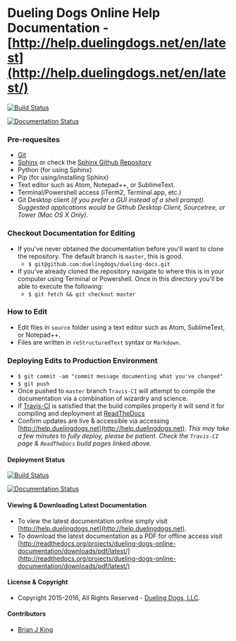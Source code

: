 # Dueling Dogs Online Help Documentation - [http://help.duelingdogs.net/en/latest](http://help.duelingdogs.net/en/latest/)

[![Build Status](https://travis-ci.org/duelingdogs/dueling-docs.svg?branch=master)](https://travis-ci.org/duelingdogs/dueling-docs)

[![Documentation Status](https://readthedocs.org/projects/dueling-dogs-online-documentation/badge/?version=latest)](http://dueling-dogs-online-documentation.readthedocs.org/en/latest/?badge=latest)

### Pre-requesites

* [Git](https://git-scm.com/)
* [Sphinx](http://www.sphinx-doc.org/en/stable/) or check the [Sphinx Github Repository](https://github.com/sphinx-doc/sphinx)
* Python (for using Sphinx)
* Pip (for using/installing Sphinx)
* Text editor such as Atom, Notepad++, or SublimeText.
* Terminal/Powershell access (iTerm2, Terminal.app, etc.)
* Git Desktop client _(if you prefer a GUI instead of a shell prompt). Suggested applications would be Github Desktop Client, Sourcetree, or Tower (Mac OS X Only)_.

### Checkout Documentation for Editing

* If you've never obtained the documentation before you'll want to clone the repository. The default branch is `master`, this is good.
    * `$ git@github.com:duelingdogs/dueling-docs.git`
* If you've already cloned the repository navigate to where this is in your computer using Terminal or Powershell. Once in this directory you'll be able to execute the following:
    * `$ git fetch && git checkout master`

### How to Edit

* Edit files in `source` folder using a text editor such as Atom, SublimeText, or Notepad++.
* Files are written in `reStructuredText` syntax or `Markdown`.

### Deploying Edits to Production Environment

* `$ git commit -am "commit message documenting what you've changed"`
* `$ git push`
* Once pushed to `master` branch `Travis-CI` will attempt to compile the documentation via a combination of wizardry and science.
* If [Travis-CI](https://travis-ci.org/duelingdogs/dueling-docs) is satisfied that the build compiles properly it will send it for compiling and deployment at [ReadTheDocs](http://readthedocs.org/projects/dueling-dogs-online-documentation/)
* Confirm updates are live & accessible via accessing [http://help.duelingdogs.net](http://help.duelingdogs.net). _This may take a few minutes to fully deploy, please be patient. Check the `Travis-CI` page & `ReadTheDocs` build pages linked above._


#### Deployment Status

[![Build Status](https://travis-ci.org/duelingdogs/duel-media.svg?branch=master)](https://travis-ci.org/duelingdogs/duel-media)

[![Documentation Status](https://readthedocs.org/projects/dueling-dogs-online-documentation/badge/?version=latest)](http://dueling-dogs-online-documentation.readthedocs.org/en/latest/?badge=latest)

#### Viewing & Downloading Latest Documentation

* To view the latest documentation online simply visit [http://help.duelingdogs.net](http://help.duelingdogs.net).
* To download the latest documentation as a PDF for offline access visit [http://readthedocs.org/projects/dueling-dogs-online-documentation/downloads/pdf/latest/](http://readthedocs.org/projects/dueling-dogs-online-documentation/downloads/pdf/latest/)

#### License & Copyright

* Copyright 2015-2016, All Rights Reserved - [Dueling Dogs, LLC](https://duelingdogs.net).


#### Contributors

* [Brian J King](http://github.com/brianjking)
